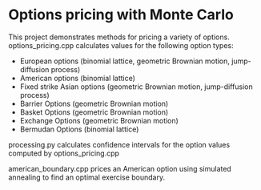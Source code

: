# Options pricing with Monte Carlo

This project demonstrates methods for pricing a variety of options. 
options_pricing.cpp calculates values for the following option types:

- European options (binomial lattice, geometric Brownian motion, jump-diffusion process)
- American options (binomial lattice)
- Fixed strike Asian options (geometric Brownian motion, jump-diffusion process)
- Barrier Options (geometric Brownian motion)
- Basket Options (geometric Brownian motion)
- Exchange Options (geometric Brownian motion)
- Bermudan Options (binomial lattice)

processing.py calculates confidence intervals for the option values computed by options_pricing.cpp

american_boundary.cpp prices an American option using simulated annealing to find an optimal exercise boundary. 
